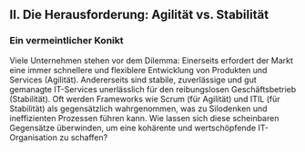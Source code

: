 ## II. Die Herausforderung: Agilität vs. Stabilität 
### Ein vermeintlicher Konikt

Viele Unternehmen stehen vor dem Dilemma: Einerseits erfordert der Markt eine immer schnellere und flexiblere Entwicklung von Produkten und Services (Agilität). Andererseits sind stabile, zuverlässige und gut gemanagte IT-Services unerlässlich für den reibungslosen Geschäftsbetrieb (Stabilität). Oft werden Frameworks wie Scrum (für Agilität) und ITIL (für Stabilität) als gegensätzlich wahrgenommen, was zu Silodenken und ineffizienten Prozessen führen kann. Wie lassen sich diese scheinbaren Gegensätze überwinden, um eine kohärente und wertschöpfende IT-Organisation zu schaffen?